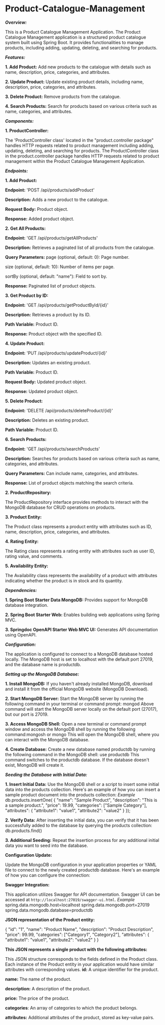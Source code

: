 # Product-Catalogue-Management

_**Overview:**_

This is a Product Catalogue Management Application. The Product Catalogue Management application is a structured product catalogue system built using Spring Boot. It provides functionalities to manage products, including adding, updating, deleting, and searching for products.

_**Features:**_

**1. Add Product:** Add new products to the catalogue with details such as name, description, price, categories, and attributes.

**2. Update Product:** Update existing product details, including name, description, price, categories, and attributes.

**3. Delete Product:** Remove products from the catalogue.

**4. Search Products:** Search for products based on various criteria such as name, categories, and attributes.

_**Components:**_ 

**1. ProductController:**

The 'ProductController class' located in the "product.controller package" handles HTTP requests related to product management including adding, updating, deleting, and searching for products. The ProductController class in the product.controller package handles HTTP requests related to product management within the Product Catalogue Management Application.

_**Endpoints:**_

**1. Add Product:**

**Endpoint:** 'POST /api/products/addProduct'

**Description:** Adds a new product to the catalogue.

**Request Body:** Product object.

**Response:** Added product object.

**2. Get All Products:**

**Endpoint:** 'GET /api/products/getAllProducts'

**Description:** Retrieves a paginated list of all products from the catalogue.

**Query Parameters:**
page (optional, default: 0): Page number.

size (optional, default: 10): Number of items per page.

sortBy (optional, default: "name"): Field to sort by.

**Response:** Paginated list of product objects.

**3. Get Product by ID:**

**Endpoint:** 'GET /api/products/getProductById/{id}'

**Description:** Retrieves a product by its ID.

**Path Variable:** Product ID.

**Response:** Product object with the specified ID.

**4. Update Product:**

**Endpoint:** 'PUT /api/products/updateProduct/{id}'

**Description:** Updates an existing product.

**Path Variable:** Product ID.

**Request Body:** Updated product object.

**Response:** Updated product object.

**5. Delete Product:**

**Endpoint:** 'DELETE /api/products/deleteProduct/{id}'

**Description:** Deletes an existing product.

**Path Variable:** Product ID.

**6. Search Products:**

**Endpoint:** 'GET /api/products/searchProducts'

**Description:** Searches for products based on various criteria such as name, categories, and attributes.

**Query Parameters:** Can include name, categories, and attributes.

**Response:** List of product objects matching the search criteria.

**2. ProductRepository:**

The ProductRepository interface provides methods to interact with the MongoDB database for CRUD operations on products.

**3. Product Entity:**

The Product class represents a product entity with attributes such as ID, name, description, price, categories, and attributes.

**4. Rating Entity:**

The Rating class represents a rating entity with attributes such as user ID, rating value, and comments.

**5. Availability Entity:**

The Availability class represents the availability of a product with attributes indicating whether the product is in stock and its quantity.

_**Dependencies:**_

**1. Spring Boot Starter Data MongoDB:** Provides support for MongoDB database integration.

**2. Spring Boot Starter Web:** Enables building web applications using Spring MVC.

**3. Springdoc OpenAPI Starter Web MVC UI:** Generates API documentation using OpenAPI.

_**Configuration:**_

The application is configured to connect to a MongoDB database hosted locally. The MongoDB host is set to localhost with the default port 27019, and the database name is productdb.

_**Setting up the MongoDB Database:**_

**1. Install MongoDB:** If you haven't already installed MongoDB, download and install it from the official MongoDB website (MongoDB Download).

**2. Start MongoDB Server:** Start the MongoDB server by running the following command in your terminal or command prompt: mongod
Above command will start the MongoDB server locally on the default port (27017), but our port is 27019.

**3. Access MongoDB Shell:** Open a new terminal or command prompt window and access the MongoDB shell by running the following command:mongosh or mongo
This will open the MongoDB shell, where you can interact with the MongoDB database.

**4. Create Database:** Create a new database named productdb by running the following command in the MongoDB shell: use productdb
This command switches to the productdb database. If the database doesn't exist, MongoDB will create it.


_**Seeding the Database with Initial Data:**_

**1. Insert Initial Data:** Use the MongoDB shell or a script to insert some initial data into the products collection. Here's an example of how you can insert a sample product document into the products collection:
_Example_
db.products.insertOne(
{
  "name": "Sample Product",
  "description": "This is a sample product.",
  "price": 19.99,
  "categories": ["Sample Category"],
  "attributes": {
    "attribute1": "value1",
    "attribute2": "value2"
  }
});

**2. Verify Data:** After inserting the initial data, you can verify that it has been successfully added to the database by querying the products collection: db.products.find()

**3. Additional Seeding:** Repeat the insertion process for any additional initial data you want to seed into the database.

**Configuration Update:**

Update the MongoDB configuration in your application properties or YAML file to connect to the newly created productdb database. Here's an example of how you can configure the connection:

**Swagger Integration:**

This application utilizes Swagger for API documentation. Swagger UI can be accessed at `http://localhost:27019/swagger-ui.html`.
_Example_
spring.data.mongodb.host=localhost
spring.data.mongodb.port=27019
spring.data.mongodb.database=productdb


**JSON representation of the Product entity:**

{
  "id": "1",
  "name": "Product Name",
  "description": "Product Description",
  "price": 99.99,
  "categories": ["Category1", "Category2"],
  "attributes":
  {
    "attribute1": "value1",
    "attribute2": "value2"
  }
}

**This JSON represents a single product with the following attributes:**

This JSON structure corresponds to the fields defined in the Product class. Each instance of the Product entity in your application would have similar attributes with corresponding values.
**id:** A unique identifier for the product.

**name:** The name of the product.

**description:** A description of the product.

**price:** The price of the product.

**categories**: An array of categories to which the product belongs.

**attributes:** Additional attributes of the product, stored as key-value pairs.
